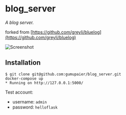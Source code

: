 # blog_server

*A blog server.*

forked from [https://github.com/greyli/bluelog](https://github.com/greyli/bluelog)

![Screenshot](http://helloflask.com/screenshots/bluelog.png)

## Installation

```
$ git clone git@github.com:gumupaier/blog_server.git
docker-compose up
* Running on http://127.0.0.1:5000/
```

Test account:

* username: `admin`
* password: `helloflask`


